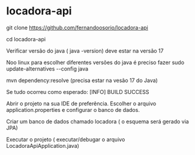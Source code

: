 # locadora-api


git clone https://github.com/fernandoosorio/locadora-api

cd locadora-api

Verificar versão do java ( java -version) deve estar na versão 17

Noo linux para escolher diferentes versões do java é preciso fazer sudo update-alternatives --config java

mvn dependency:resolve  (precisa estar na vesão 17 do Java)

Se tudo ocorreu como esperado: [INFO] BUILD SUCCESS


Abrir o projeto na sua IDE de preferência.
Escolher o arquivo application.properties e configurar o banco de dados.

Criar um banco de dados chamado locadora ( o esquema será gerado via JPA)

Executar o projeto ( executar/debugar o arquivo LocadoraApiApplication.java)
